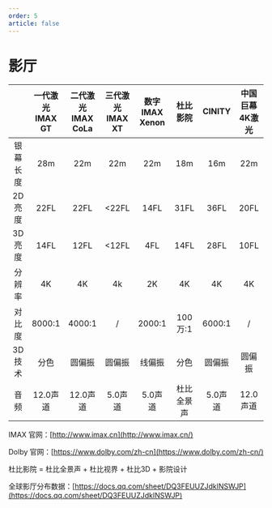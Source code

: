 ```yaml
---
order: 5
article: false
---
```


# 影厅

|      | 一代激光<br/>IMAX GT | 二代激光<br/>IMAX CoLa | 三代激光<br/>IMAX XT | 数字IMAX<br/>Xenon |  杜比影院  | CINITY | 中国巨幕<br/>4K激光 | 中国巨幕<br/>氙灯 |
|:----:|:----------------:|:------------------:|:----------------:|:----------------:|:------:|:------:|:-------------:|:-----------:|
| 银幕长度 |       28m        |        22m         |       22m        |       22m        |  18m   |  16m   |      22m      |     22m     |
| 2D亮度 |       22FL       |        22FL        |      <22FL       |       14FL       |  31FL  |  36FL  |     20FL      |    14FL     |
| 3D亮度 |       14FL       |        12FL        |      <12FL       |       4FL        |  14FL  |  28FL  |     10FL      |     6FL     |
| 分辨率  |        4K        |         4K         |        4k        |        2K        |   4K   |   4K   |      4K       |     2K      |
| 对比度  |      8000:1      |       4000:1       |        /         |      2000:1      | 100万:1 | 6000:1 |       /       |      /      |
| 3D技术 |        分色        |        圆偏振         |       圆偏振        |       线偏振        |   分色   |  圆偏振   |      圆偏振      |     线偏振     |
|  音频  |      12.0声道      |       12.0声道       |      5.0声道       |      5.0声道       | 杜比全景声  | 5.0声道  |    12.0声道     |    5.0声道    |

IMAX 官网：[http://www.imax.cn](http://www.imax.cn/)

Dolby 官网：[https://www.dolby.com/zh-cn](https://www.dolby.com/zh-cn/)

杜比影院 = 杜比全景声 + 杜比视界 + 杜比3D + 影院设计

全球影厅分布数据：[https://docs.qq.com/sheet/DQ3FEUUZJdklNSWJP](https://docs.qq.com/sheet/DQ3FEUUZJdklNSWJP)